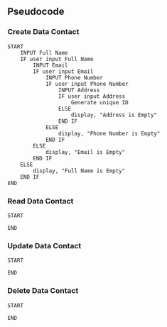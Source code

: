 ## Pseudocode

### Create Data Contact

```
START
    INPUT Full Name
    IF user input Full Name
        INPUT Email
        IF user input Email
            INPUT Phone Number
            IF user input Phone Number
                INPUT Address
                IF user input Address
                    Generate unique ID
                ELSE
                    display, "Address is Empty"
                END IF
            ELSE
                display, "Phone Number is Empty"
            END IF
        ELSE
            display, "Email is Empty"
        END IF
    ELSE
        display, "Full Name is Empty"
    END IF
END
```

### Read Data Contact

```
START

END
```

### Update Data Contact

```
START

END
```

### Delete Data Contact

```
START

END
```
